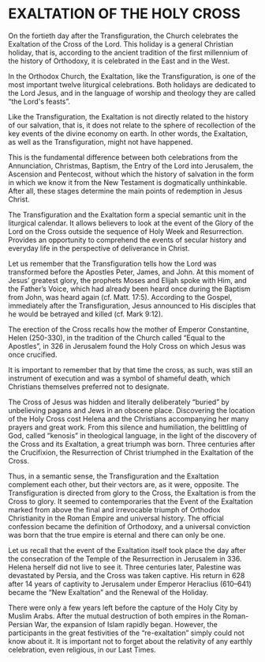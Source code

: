 # EXALTATION OF THE HOLY CROSS

On the fortieth day after the Transfiguration, the Church celebrates the Exaltation of the Cross of the Lord. This holiday is a general Christian holiday, that is, according to the ancient tradition of the first millennium of the history of Orthodoxy, it is celebrated in the East and in the West.

In the Orthodox Church, the Exaltation, like the Transfiguration, is one of the most important twelve liturgical celebrations. Both holidays are dedicated to the Lord Jesus, and in the language of worship and theology they are called “the Lord's feasts”.

Like the Transfiguration, the Exaltation is not directly related to the history of our salvation, that is, it does not relate to the sphere of recollection of the key events of the divine economy on earth. In other words, the Exaltation, as well as the Transfiguration, might not have happened.

This is the fundamental difference between both celebrations from the Annunciation, Christmas, Baptism, the Entry of the Lord into Jerusalem, the Ascension and Pentecost, without which the history of salvation in the form in which we know it from the New Testament is dogmatically unthinkable. After all, these stages determine the main points of redemption in Jesus Christ.

The Transfiguration and the Exaltation form a special semantic unit in the liturgical calendar. It allows believers to look at the event of the Glory of the Lord on the Cross outside the sequence of Holy Week and Resurrection. Provides an opportunity to comprehend the events of secular history and everyday life in the perspective of deliverance in Christ.

Let us remember that the Transfiguration tells how the Lord was transformed before the Apostles Peter, James, and John. At this moment of Jesus’ greatest glory, the prophets Moses and Elijah spoke with Him, and the Father’s Voice, which had already been heard once during the Baptism from John, was heard again (cf. Matt. 17:5). According to the Gospel, immediately after the Transfiguration, Jesus announced to His disciples that he would be betrayed and killed (cf. Mark 9:12).

The erection of the Cross recalls how the mother of Emperor Constantine, Helen (250-330), in the tradition of the Church called “Equal to the Apostles”, in 326 in Jerusalem found the Holy Cross on which Jesus was once crucified.

It is important to remember that by that time the cross, as such, was still an instrument of execution and was a symbol of shameful death, which Christians themselves preferred not to designate.

The Cross of Jesus was hidden and literally deliberately “buried” by unbelieving pagans and Jews in an obscene place. Discovering the location of the Holy Cross cost Helena and the Christians accompanying her many prayers and great work. From this silence and humiliation, the belittling of God, called “kenosis” in theological language, in the light of the discovery of the Cross and its Exaltation, a great triumph was born. Three centuries after the Crucifixion, the Resurrection of Christ triumphed in the Exaltation of the Cross.

Thus, in a semantic sense, the Transfiguration and the Exaltation complement each other, but their vectors are, as it were, opposite. The Transfiguration is directed from glory to the Cross, the Exaltation is from the Cross to glory. It seemed to contemporaries that the Event of the Exaltation marked from above the final and irrevocable triumph of Orthodox Christianity in the Roman Empire and universal history. The official confession became the definition of Orthodoxy, and a universal conviction was born that the true empire is eternal and there can only be one.

Let us recall that the event of the Exaltation itself took place the day after the consecration of the Temple of the Resurrection in Jerusalem in 336. Helena herself did not live to see it. Three centuries later, Palestine was devastated by Persia, and the Cross was taken captive. His return in 628 after 14 years of captivity to Jerusalem under Emperor Heraclius (610–641) became the “New Exaltation” and the Renewal of the Holiday.

There were only a few years left before the capture of the Holy City by Muslim Arabs. After the mutual destruction of both empires in the Roman-Persian War, the expansion of Islam rapidly began. However, the participants in the great festivities of the “re-exaltation” simply could not know about it. It is important not to forget about the relativity of any earthly celebration, even religious, in our Last Times.
